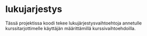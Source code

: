# lukujarjestys
Tässä projektissa koodi tekee lukujärjestysvaihtoehtoja annetulle kurssitarjottimelle käyttäjän määrittämillä kurssivaihtoehdoilla.
